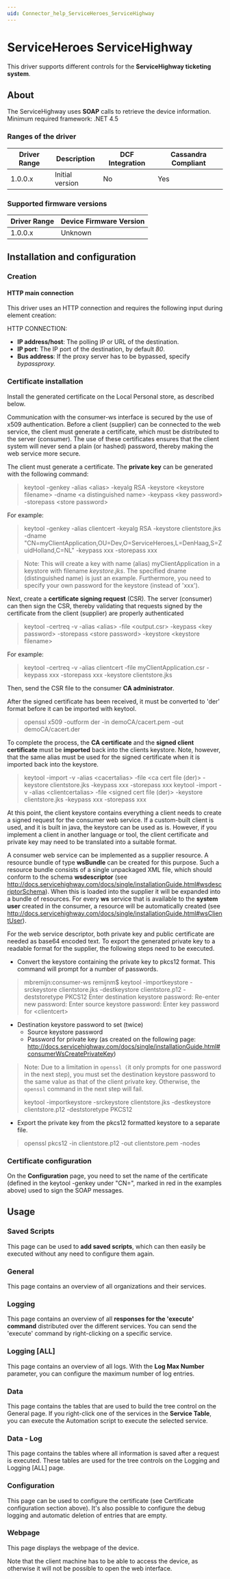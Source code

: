 ```yaml
---
uid: Connector_help_ServiceHeroes_ServiceHighway
---
```


# ServiceHeroes ServiceHighway

This driver supports different controls for the **ServiceHighway ticketing system**.

## About

The ServiceHighway uses **SOAP** calls to retrieve the device information. Minimum required framework: .NET 4.5

### Ranges of the driver

| **Driver Range** | **Description** | **DCF Integration** | **Cassandra Compliant** |
|------------------|-----------------|---------------------|-------------------------|
| 1.0.0.x          | Initial version | No                  | Yes                     |

### Supported firmware versions

| **Driver Range** | **Device Firmware Version** |
|------------------|-----------------------------|
| 1.0.0.x          | Unknown                     |

## Installation and configuration

### Creation

#### HTTP main connection

This driver uses an HTTP connection and requires the following input during element creation:

HTTP CONNECTION:

- **IP address/host**: The polling IP or URL of the destination.
- **IP port**: The IP port of the destination, by default *80*.
- **Bus address**: If the proxy server has to be bypassed, specify *bypassproxy.*

### Certificate installation

Install the generated certificate on the Local Personal store, as described below.

Communication with the consumer-ws interface is secured by the use of x509 authentication. Before a client (supplier) can be connected to the web service, the client must generate a certificate, which must be distributed to the server (consumer). The use of these certificates ensures that the client system will never send a plain (or hashed) password, thereby making the web service more secure.

The client must generate a certificate. The **private key** can be generated with the following command:

> keytool -genkey -alias \<alias\> -keyalg RSA -keystore \<keystore filename\> -dname \<a distinguished name\> -keypass \<key password\> -storepass \<store password\>

For example:

> keytool -genkey -alias clientcert -keyalg RSA -keystore clientstore.jks -dname "CN=myClientApplication,OU=Dev,O=ServiceHeroes,L=DenHaag,S=ZuidHolland,C=NL" -keypass xxx -storepass xxx

> Note: This will create a key with name (alias) myClientApplication in a keystore with filename *keystore.jks*. The specified dname (distinguished name) is just an example. Furthermore, you need to specify your own password for the keystore (instead of 'xxx').

Next, create a **certificate signing request** (CSR). The server (consumer) can then sign the CSR, thereby validating that requests signed by the certificate from the client (supplier) are properly authenticated

> keytool -certreq -v -alias \<alias\> -file \<output.csr\> -keypass \<key password\> -storepass \<store password\> -keystore \<keystore filename\>

For example:

> keytool -certreq -v -alias clientcert -file myClientApplication.csr -keypass xxx -storepass xxx -keystore clientstore.jks

Then, send the CSR file to the consumer **CA administrator**.

After the signed certificate has been received, it must be converted to 'der' format before it can be imported with keytool.

> openssl x509 -outform der -in demoCA/cacert.pem -out demoCA/cacert.der

To complete the process, the **CA certificate** and the **signed client certificate** must be **imported** back into the clients keystore. Note, however, that the same alias must be used for the signed certificate when it is imported back into the keystore.

> keytool -import -v -alias \<cacertalias\> -file \<ca cert file (der)\> -keystore clientstore.jks -keypass xxx -storepass xxx
> keytool -import -v -alias \<clientcertalias\> -file \<signed cert file (der)\> -keystore clientstore.jks -keypass xxx -storepass xxx

At this point, the client keystore contains everything a client needs to create a signed request for the consumer web service. If a custom-built client is used, and it is built in java, the keystore can be used as is. However, if you implement a client in another language or tool, the client certificate and private key may need to be translated into a suitable format.

A consumer web service can be implemented as a supplier resource. A resource bundle of type **wsBundle** can be created for this purpose. Such a resource bundle consists of a single unpackaged XML file, which should conform to the schema **wsdescriptor** (see <http://docs.servicehighway.com/docs/single/installationGuide.html#wsdescriptorSchema>). When this is loaded into the supplier it will be expanded into a bundle of resources. For every **ws** service that is available to the **system user** created in the consumer, a resource will be automatically created (see <http://docs.servicehighway.com/docs/single/installationGuide.html#wsClientUser>).

For the web service descriptor, both private key and public certificate are needed as base64 encoded text. To export the generated private key to a readable format for the supplier, the following steps need to be executed.

- Convert the keystore containing the private key to pkcs12 format. This command will prompt for a number of passwords.

> mbremijn:consumer-ws remijnm\$ keytool -importkeystore -srckeystore clientstore.jks -destkeystore clientstore.p12 -deststoretype PKCS12
> Enter destination keystore password:
> Re-enter new password:
> Enter source keystore password:
> Enter key password for \<clientcert\>

- Destination keystore password to set (twice)
  - Source keystore password
  - Password for private key (as created on the following page: <http://docs.servicehighway.com/docs/single/installationGuide.html#consumerWsCreatePrivateKey>)

> Note: Due to a limitation in `openssl (`it only prompts for one password in the next step), you must set the destination keystore password to the same value as that of the client private key. Otherwise, the `openssl` command in the next step will fail.
>
> keytool -importkeystore -srckeystore clientstore.jks -destkeystore clientstore.p12 -deststoretype PKCS12

- Export the private key from the pkcs12 formatted keystore to a separate file.

> openssl pkcs12 -in clientstore.p12 -out clientstore.pem -nodes

### Certificate configuration

On the **Configuration** page, you need to set the name of the certificate (defined in the keytool -genkey under "CN=", marked in red in the examples above) used to sign the SOAP messages.

## Usage

### Saved Scripts

This page can be used to **add saved scripts**, which can then easily be executed without any need to configure them again.

### General

This page contains an overview of all organizations and their services.

### Logging

This page contains an overview of all **responses for the 'execute' command** distributed over the different services. You can send the 'execute' command by right-clicking on a specific service.

### Logging \[ALL\]

This page contains an overview of all logs. With the **Log Max Number** parameter, you can configure the maximum number of log entries.

### Data

This page contains the tables that are used to build the tree control on the General page. If you right-click one of the services in the **Service Table**, you can execute the Automation script to execute the selected service.

### Data - Log

This page contains the tables where all information is saved after a request is executed. These tables are used for the tree controls on the Logging and Logging \[ALL\] page.

### Configuration

This page can be used to configure the certificate (see Certificate configuration section above). It's also possible to configure the debug logging and automatic deletion of entries that are empty.

### Webpage

This page displays the webpage of the device.

Note that the client machine has to be able to access the device, as otherwise it will not be possible to open the web interface.
